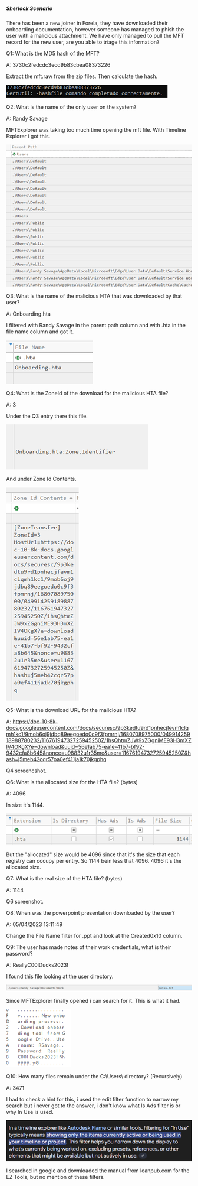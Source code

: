 
##### Sherlock Scenario

There has been a new joiner in Forela, they have downloaded their onboarding documentation, however someone has managed to phish the user with a malicious attachment. We have only managed to pull the MFT record for the new user, are you able to triage this information?


Q1: What is the MD5 hash of the MFT?

A: 3730c2fedcdc3ecd9b83cbea08373226

Extract the mft.raw from the zip files. Then calculate the hash.

![](../../Img/Pasted%20image%2020250516190344.png)

Q2: What is the name of the only user on the system?

A: Randy Savage

MFTExplorer was taking too much time opening the mft file. With Timeline Explorer i got this.

![](../../Img/Pasted%20image%2020250516190733.png)

Q3: What is the name of the malicious HTA that was downloaded by that user?

A: Onboarding.hta

I filtered with Randy Savage in the parent path column and with .hta in the file name column and got it.

![](../../Img/Pasted%20image%2020250516190918.png)

Q4: What is the ZoneId of the download for the malicious HTA file?

A: 3

Under the Q3 entry there this file.

![](../../Img/Pasted%20image%2020250516191042.png)

And under Zone Id Contents.

![](../../Img/Pasted%20image%2020250516191104.png)

Q5: What is the download URL for the malicious HTA?

A: https://doc-10-8k-docs.googleusercontent.com/docs/securesc/9p3kedtu9rd1pnhecjfevm1clqmh1kc1/9mob6oj9jdbq89eegoedo0c9f3fpmrnj/1680708975000/04991425918988780232/11676194732725945250Z/1hsQhtmZJW9xZGgniME93H3mXZIV4OKgX?e=download&uuid=56e1ab75-ea1e-41b7-bf92-9432cfa8b645&nonce=u98832u1r35me&user=11676194732725945250Z&hash=j5meb42cqr57pa0ef411ja1k70jkgphq

Q4 screencshot.

Q6: What is the allocated size for the HTA file? (bytes)

A: 4096

In size it's 1144.

![](../../Img/Pasted%20image%2020250516191215.png)

But the "allocated" size would be 4096 since that it's the size that each registry can occupy per entry. So 1144 bein less that 4096. 4096 it's the allocated size.

Q7: What is the real size of the HTA file? (bytes)

A: 1144

Q6 screenshot.

Q8: When was the powerpoint presentation downloaded by the user?

A: 05/04/2023 13:11:49

Change the File Name filter for .ppt and look at the Created0x10 column.

Q9: The user has made notes of their work credentials, what is their password?

A: ReallyC00lDucks2023!

I found this file looking at the user directory.

![](../../Img/Pasted%20image%2020250516192316.png)

Since MFTExplorer finally opened i can search for it.
This is what it had.

![](../../Img/Pasted%20image%2020250516192353.png)

Q10: How many files remain under the C:\Users\ directory? (Recursively)

A: 3471

I had to check a hint for this, i used the edit filter function to narrow my search but i never got to the answer, i don't know what Is Ads  filter is or why In Use is used.

![](../../Img/Pasted%20image%2020250516194500.png)

I searched in google and downloaded the manual from leanpub.com for the EZ Tools, but no mention of these filters.




